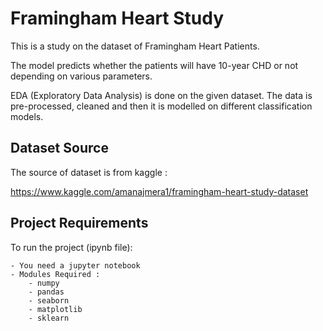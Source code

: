 # Framingham Heart Study

This is a study on the dataset of Framingham Heart Patients.

The model predicts whether the patients will have 10-year CHD or not depending on various parameters.

EDA (Exploratory Data Analysis) is done on the given dataset. The data is pre-processed, cleaned and then it is modelled on different classification models.

## Dataset Source

The source of dataset is from kaggle :

https://www.kaggle.com/amanajmera1/framingham-heart-study-dataset

## Project Requirements

To run the project (ipynb file):

	- You need a jupyter notebook
	- Modules Required :
		- numpy
		- pandas
		- seaborn
		- matplotlib
		- sklearn

